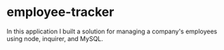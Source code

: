 # employee-tracker
In this application I built a solution for managing a company's employees using node, inquirer, and MySQL.